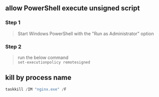 ## allow PowerShell execute unsigned script
### Step 1
> Start Windows PowerShell with the "Run as Administrator" option
### Step 2
> run the below command  
> `set-executionpolicy remotesigned`

## kill by process name
```powershell
taskkill /IM "nginx.exe" /F
```

